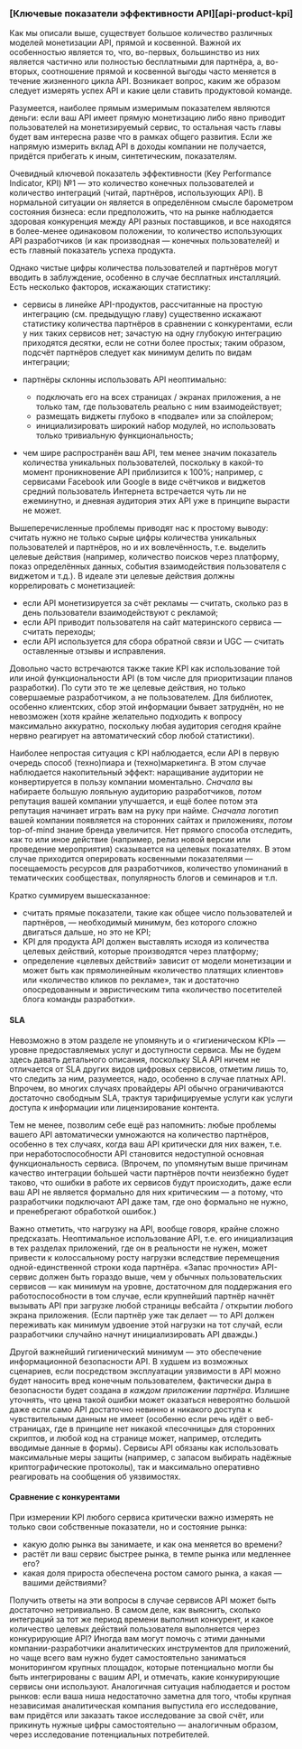 ### [Ключевые показатели эффективности API][api-product-kpi]

Как мы описали выше, существует большое количество различных моделей монетизации API, прямой и косвенной. Важной их особенностью является то, что, во-первых, большинство из них является частично или полностью бесплатными для партнёра, а, во-вторых, соотношение прямой и косвенной выгоды часто меняется в течение жизненного цикла API. Возникает вопрос, каким же образом следует измерять успех API и какие цели ставить продуктовой команде.

Разумеется, наиболее прямым измеримым показателем являются деньги: если ваш API имеет прямую монетизацию либо явно приводит пользователей на монетизируемый сервис, то остальная часть главы будет вам интересна разве что в рамках общего развития. Если же напрямую измерить вклад API в доходы компании не получается, придётся прибегать к иным, синтетическим, показателям.

Очевидный ключевой показатель эффективности (Key Performance Indicator, KPI) №1 — это количество конечных пользователей и количество интеграций (читай, партнёров, использующих API). В нормальной ситуации он является в определённом смысле барометром состояния бизнеса: если предположить, что на рынке наблюдается здоровая конкуренция между API разных поставщиков, и все находятся в более-менее одинаковом положении, то количество использующих API разработчиков (и как производная — конечных пользователей) и есть главный показатель успеха продукта.

Однако чистые цифры количества пользователей и партнёров могут вводить в заблуждение, особенно в случае бесплатных инсталляций. Есть несколько факторов, искажающих статистику:

  * сервисы в линейке API-продуктов, рассчитанные на простую интеграцию (см. предыдущую главу) существенно искажают статистику количества партнёров в сравнении с конкурентами, если у них таких сервисов нет; зачастую на одну глубокую интеграцию приходятся десятки, если не сотни более простых; таким образом, подсчёт партнёров следует как минимум делить по видам интеграции;

  * партнёры склонны использовать API неоптимально:

      * подключать его на всех страницах / экранах приложения, а не только там, где пользователь реально с ним взаимодействует;
      * размещать виджеты глубоко в «подвале» или за спойлером;
      * инициализировать широкий набор модулей, но использовать только тривиальную функциональность;

  * чем шире распространён ваш API, тем менее значим показатель количества уникальных пользователей, поскольку в какой-то момент проникновение API приблизится к 100%; например, с сервисами Facebook или Google в виде счётчиков и виджетов средний пользователь Интернета встречается чуть ли не ежеминутно, и дневная аудитория этих API уже в принципе вырасти не может.

Вышеперечисленные проблемы приводят нас к простому выводу: считать нужно не только сырые цифры количества уникальных пользователей и партнёров, но и их вовлечённость, т.е. выделить целевые действия (например, количество поисков через платформу, показ определённых данных, события взаимодействия пользователя с виджетом и т.д.). В идеале эти целевые действия должны коррелировать с монетизацией:

  * если API монетизируется за счёт рекламы — считать, сколько раз в день пользователи взаимодействуют с рекламой;
  * если API приводит пользователя на сайт материнского сервиса — считать переходы;
  * если API используется для сбора обратной связи и UGC — считать оставленные отзывы и исправления.

Довольно часто встречаются также такие KPI как использование той или иной функциональности API (в том числе для приоритизации планов разработки). По сути это те же целевые действия, но только совершаемые разработчиком, а не пользователем. Для библиотек, особенно клиентских, сбор этой информации бывает затруднён, но не невозможен (хотя крайне желательно подходить к вопросу максимально аккуратно, поскольку любая аудитория сегодня крайне нервно реагирует на автоматический сбор любой статистики).

Наиболее непростая ситуация с KPI наблюдается, если API в первую очередь способ (техно)пиара и (техно)маркетинга. В этом случае наблюдается накопительный эффект: наращивание аудитории не конвертируется в пользу компании моментально. *Сначала* вы набираете большую лояльную аудиторию разработчиков, *потом* репутация вашей компании улучшается, и ещё более потом эта репутация начинает играть вам на руку при найме. *Сначала* логотип вашей компании появляется на сторонних сайтах и приложениях, *потом* top-of-mind знание бренда увеличится. Нет прямого способа отследить, как то или иное действие (например, релиз новой версии или проведение мероприятия) сказывается на целевых показателях. В этом случае приходится оперировать косвенными показателями — посещаемость ресурсов для разработчиков, количество упоминаний в тематических сообществах, популярность блогов и семинаров и т.п.

Кратко суммируем вышесказанное:
  * считать прямые показатели, такие как общее число пользователей и партнёров, — необходимый минимум, без которого сложно двигаться дальше, но это не KPI;
  * KPI для продукта API должен выставлять исходя из количества целевых действий, которые производятся через платформу;
  * определение «целевых действий» зависит от модели монетизации и может быть как прямолинейным «количество платящих клиентов» или «количество кликов по рекламе», так и достаточно опосредованным и эвристическим типа «количество посетителей блога команды разработки».

#### SLA

Невозможно в этом разделе не упомянуть и о «гигиеническом KPI» — уровне предоставляемых услуг и доступности сервиса. Мы не будем здесь давать детального описания, поскольку SLA API ничем не отличается от SLA других видов цифровых сервисов, отметим лишь то, что следить за ним, разумеется, надо, особенно в случае платных API. Впрочем, во многих случаях провайдеры API обычно ограничиваются достаточно свободным SLA, трактуя тарифицируемые услуги как услуги доступа к информации или лицензирование контента.

Тем не менее, позволим себе ещё раз напомнить: любые проблемы вашего API автоматически умножаются на количество партнёров, особенно в тех случаях, когда ваш API критически для них важен, т.е. при неработоспособности API становится недоступной основная функциональность сервиса. (Впрочем, по упомянутым выше причинам качество интеграции бо́льшей части партнёров почти неизбежно будет таково, что ошибки в работе их сервисов будут происходить, даже если ваш API не является формально для них критическим — а потому, что разработчики подключают API даже там, где оно формально не нужно, и пренебрегают обработкой ошибок.)

Важно отметить, что нагрузку на API, вообще говоря, крайне сложно предсказать. Неоптимальное использование API, т.е. его инициализация в тех разделах приложений, где он в реальности не нужен, может привести к колоссальному росту нагрузки вследствие перемещения одной-единственной строки кода партнёра. «Запас прочности» API-сервис должен быть гораздо выше, чем у обычных пользовательских сервисов — как минимум на уровне, достаточном для поддержания его работоспособности в том случае, если крупнейший партнёр начнёт вызывать API при загрузке любой страницы вебсайта / открытии любого экрана приложения. (Если партнёр уже так делает — то API должен переживать как минимум удвоение этой нагрузки на тот случай, если разработчики случайно начнут инициализировать API дважды.)

Другой важнейший гигиенический минимум — это обеспечение информационной безопасности API. В худшем из возможных сценариев, если посредством эксплуатации уязвимости в API можно будет наносить вред конечным пользователем, фактически дыра в безопасности будет создана *в каждом приложении партнёра*. Излишне уточнять, что цена такой ошибки может оказаться невероятно большой даже если само API достаточно невинно и никакого доступа к чувствительным данным не имеет (особенно если речь идёт о веб-страницах, где в принципе нет никакой «песочницы» для сторонних скриптов, и любой код на странице может, например, отследить вводимые данные в формы). Сервисы API обязаны как использовать максимальные меры защиты (например, с запасом выбирать надёжные криптографические протоколы), так и максимально оперативно реагировать на сообщения об уязвимостях.

#### Сравнение с конкурентами

При измерении KPI любого сервиса критически важно измерять не только свои собственные показатели, но и состояние рынка:
  * какую долю рынка вы занимаете, и как она меняется во времени?
  * растёт ли ваш сервис быстрее рынка, в темпе рынка или медленнее его?
  * какая доля прироста обеспечена ростом самого рынка, а какая — вашими действиями?

Получить ответы на эти вопросы в случае сервисов API может быть достаточно нетривиально. В самом деле, как выяснить, сколько интеграций за тот же период времени выполнил конкурент, и какое количество целевых действий пользователя выполняется через конкурирующие API? Иногда вам могут помочь с этими данными компании-разработчики аналитических инструментов для приложений, но чаще всего вам нужно будет самостоятельно заниматься мониторингом крупных площадок, которые потенциально могли бы быть интегрированы с вашим API, и отмечать, какие конкурирующие сервисы они используют. Аналогичная ситуация наблюдается и ростом рынков: если ваша ниша недостаточно заметна для того, чтобы крупная независимая аналитическая компания выпустила его исследование, вам придётся или заказать такое исследование за свой счёт, или прикинуть нужные цифры самостоятельно — аналогичным образом, через исследование потенциальных потребителей.
